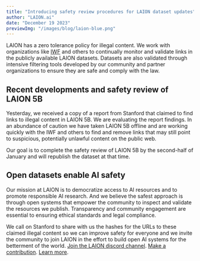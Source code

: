 ```yaml
---
title: "Introducing safety review procedures for LAION dataset updates"
author: "LAION.ai"
date: "December 19 2023"
previewImg: "/images/blog/laion-blue.png"
---
```


LAION has a zero tolerance policy for illegal content. We work with organizations like [IWF](https://www.iwf.org.uk/) and others to continually monitor and validate links in the publicly available LAION datasets. Datasets are also validated through intensive filtering tools developed by our community and partner organizations to ensure they are safe and comply with the law.

## Recent developments and safety review of LAION 5B

Yesterday, we received a copy of a report from Stanford that claimed to find links to illegal content in LAION 5B. We are evaluating the report findings. In an abundance of caution we have taken LAION 5B offline and are working quickly with the IWF and others to find and remove links that may still point to suspicious, potentially unlawful content on the public web.

Our goal is to complete the safety review of LAION 5B by the second-half of January and will republish the dataset at that time.

## Open datasets enable AI safety

Our mission at LAION is to democratize access to AI resources and to promote responsible AI research. And we believe the safest approach is through open systems that empower the community to inspect and validate the resources we publish. Transparency and community engagement are essential to ensuring ethical standards and legal compliance.

We call on Stanford to share with us the hashes for the URLs to these claimed illegal content so we can improve safety for everyone and we invite the community to join LAION in the effort to build open AI systems for the betterment of the world. [Join the LAION discord channel](https://discord.gg/GakwZTJz). [Make a contribution](https://www.gofundme.com/f/democratize-artificial-intelligence?utm_campaign=p_lico+share-sheet&utm_medium=copy_link&utm_source=customer). [Learn more](https://laion.ai/).

